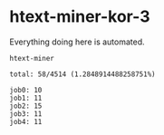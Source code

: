 # htext-miner-kor-3

Everything doing here is automated.

```
htext-miner

total: 58/4514 (1.2848914488258751%)

job0: 10
job1: 11
job2: 15
job3: 11
job4: 11
```